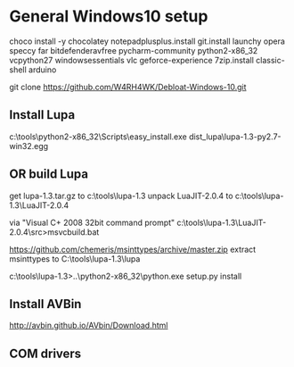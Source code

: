 General Windows10 setup
===
choco install -y chocolatey notepadplusplus.install git.install launchy opera speccy far bitdefenderavfree pycharm-community  python2-x86_32 vcpython27 windowsessentials vlc geforce-experience 7zip.install classic-shell arduino

git clone https://github.com/W4RH4WK/Debloat-Windows-10.git

Install Lupa
---
c:\tools\python2-x86_32\Scripts\easy_install.exe dist_lupa\lupa-1.3-py2.7-win32.egg


OR build Lupa
---
get lupa-1.3.tar.gz to c:\tools\lupa-1.3
unpack LuaJIT-2.0.4 to c:\tools\lupa-1.3\LuaJIT-2.0.4

via "Visual C+ 2008 32bit command prompt"
c:\tools\lupa-1.3\LuaJIT-2.0.4\src>msvcbuild.bat

https://github.com/chemeris/msinttypes/archive/master.zip
extract msinttypes to C:\tools\lupa-1.3\lupa

c:\tools\lupa-1.3>..\python2-x86_32\python.exe setup.py install

Install AVBin
---
http://avbin.github.io/AVbin/Download.html


COM drivers
---
